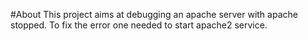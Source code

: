 #About
This project aims at debugging an apache server with apache stopped.
To fix the error one needed to start apache2 service.
